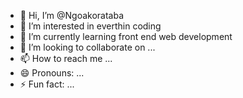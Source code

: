- 👋 Hi, I’m @Ngoakorataba
- 👀 I’m interested in everthin coding
- 🌱 I’m currently learning front end web development
- 💞️ I’m looking to collaborate on ...
- 📫 How to reach me ...
- 😄 Pronouns: ...
- ⚡ Fun fact: ...

<!---
Ngoakorataba/Ngoakorataba is a ✨ special ✨ repository because its `README.md` (this file) appears on your GitHub profile.
You can click the Preview link to take a look at your changes.
--->
